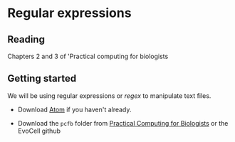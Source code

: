 # Regular expressions

## Reading
Chapters 2 and 3 of 'Practical computing for biologists

## Getting started
We will be using regular expressions or *regex* to manipulate text files.

- Download [Atom](https://atom.io) if you haven't already.

- Download the `pcfb` folder from [Practical Computing for Biologists](http://practicalcomputing.org/files/pcfb_examples.zip) or the EvoCell github
